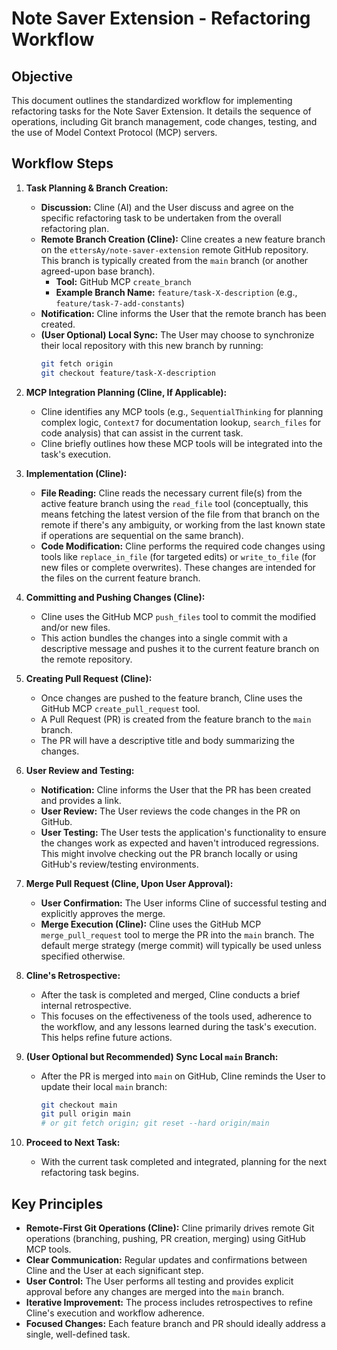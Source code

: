 # Note Saver Extension - Refactoring Workflow

## Objective
This document outlines the standardized workflow for implementing refactoring tasks for the Note Saver Extension. It details the sequence of operations, including Git branch management, code changes, testing, and the use of Model Context Protocol (MCP) servers.

## Workflow Steps

1.  **Task Planning & Branch Creation:**
    *   **Discussion:** Cline (AI) and the User discuss and agree on the specific refactoring task to be undertaken from the overall refactoring plan.
    *   **Remote Branch Creation (Cline):** Cline creates a new feature branch on the `ettersAy/note-saver-extension` remote GitHub repository. This branch is typically created from the `main` branch (or another agreed-upon base branch).
        *   **Tool:** GitHub MCP `create_branch`
        *   **Example Branch Name:** `feature/task-X-description` (e.g., `feature/task-7-add-constants`)
    *   **Notification:** Cline informs the User that the remote branch has been created.
    *   **(User Optional) Local Sync:** The User may choose to synchronize their local repository with this new branch by running:
        ```bash
        git fetch origin
        git checkout feature/task-X-description
        ```

2.  **MCP Integration Planning (Cline, If Applicable):**
    *   Cline identifies any MCP tools (e.g., `SequentialThinking` for planning complex logic, `Context7` for documentation lookup, `search_files` for code analysis) that can assist in the current task.
    *   Cline briefly outlines how these MCP tools will be integrated into the task's execution.

3.  **Implementation (Cline):**
    *   **File Reading:** Cline reads the necessary current file(s) from the active feature branch using the `read_file` tool (conceptually, this means fetching the latest version of the file from that branch on the remote if there's any ambiguity, or working from the last known state if operations are sequential on the same branch).
    *   **Code Modification:** Cline performs the required code changes using tools like `replace_in_file` (for targeted edits) or `write_to_file` (for new files or complete overwrites). These changes are intended for the files on the current feature branch.

4.  **Committing and Pushing Changes (Cline):**
    *   Cline uses the GitHub MCP `push_files` tool to commit the modified and/or new files.
    *   This action bundles the changes into a single commit with a descriptive message and pushes it to the current feature branch on the remote repository.

5.  **Creating Pull Request (Cline):**
    *   Once changes are pushed to the feature branch, Cline uses the GitHub MCP `create_pull_request` tool.
    *   A Pull Request (PR) is created from the feature branch to the `main` branch.
    *   The PR will have a descriptive title and body summarizing the changes.

6.  **User Review and Testing:**
    *   **Notification:** Cline informs the User that the PR has been created and provides a link.
    *   **User Review:** The User reviews the code changes in the PR on GitHub.
    *   **User Testing:** The User tests the application's functionality to ensure the changes work as expected and haven't introduced regressions. This might involve checking out the PR branch locally or using GitHub's review/testing environments.

7.  **Merge Pull Request (Cline, Upon User Approval):**
    *   **User Confirmation:** The User informs Cline of successful testing and explicitly approves the merge.
    *   **Merge Execution (Cline):** Cline uses the GitHub MCP `merge_pull_request` tool to merge the PR into the `main` branch. The default merge strategy (merge commit) will typically be used unless specified otherwise.

8.  **Cline's Retrospective:**
    *   After the task is completed and merged, Cline conducts a brief internal retrospective.
    *   This focuses on the effectiveness of the tools used, adherence to the workflow, and any lessons learned during the task's execution. This helps refine future actions.

9.  **(User Optional but Recommended) Sync Local `main` Branch:**
    *   After the PR is merged into `main` on GitHub, Cline reminds the User to update their local `main` branch:
        ```bash
        git checkout main
        git pull origin main 
        # or git fetch origin; git reset --hard origin/main
        ```

10. **Proceed to Next Task:**
    *   With the current task completed and integrated, planning for the next refactoring task begins.

## Key Principles
*   **Remote-First Git Operations (Cline):** Cline primarily drives remote Git operations (branching, pushing, PR creation, merging) using GitHub MCP tools.
*   **Clear Communication:** Regular updates and confirmations between Cline and the User at each significant step.
*   **User Control:** The User performs all testing and provides explicit approval before any changes are merged into the `main` branch.
*   **Iterative Improvement:** The process includes retrospectives to refine Cline's execution and workflow adherence.
*   **Focused Changes:** Each feature branch and PR should ideally address a single, well-defined task.
